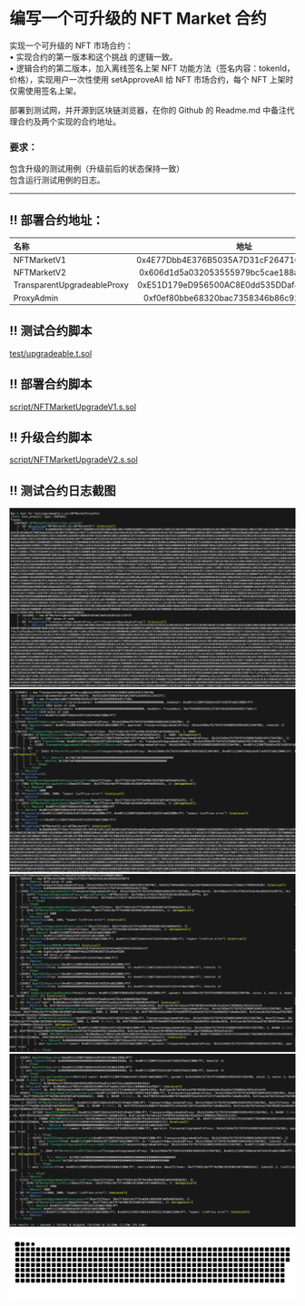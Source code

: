 <!-- #NFTMarketV1: 0xCB8b105f6035ffDb17f8c39C9C512F01CC1EadbF
#NFTMarketV2: 0xc58686540b9A1162f5F121a46a6C82feb5FF5c89
#NFTMarketProxy:0xea3F8298036296a29e8c0c0C8F34D81dBaFcD97A -->

# 编写一个可升级的 NFT Market 合约

实现⼀个可升级的 NFT 市场合约：<br>
• 实现合约的第⼀版本和这个挑战 的逻辑一致。<br>
• 逻辑合约的第⼆版本，加⼊离线签名上架 NFT 功能⽅法（签名内容：tokenId， 价格），实现⽤户⼀次性使用 setApproveAll 给 NFT 市场合约，每个 NFT 上架时仅需使⽤签名上架。<br>

部署到测试⽹，并开源到区块链浏览器，在你的 Github 的 Readme.md 中备注代理合约及两个实现的合约地址。<br>

### 要求：<br>

包含升级的测试用例（升级前后的状态保持一致）<br>
包含运行测试用例的日志。<br>

---

## ‼️ 部署合约地址：<br>

| 名称                        |                    地址                    |
| :-------------------------- | :----------------------------------------: |
| NFTMarketV1                 | 0x4E77Dbb4E376B5035A7D31cF264716948Cd6E0C1 |
| NFTMarketV2                 | 0x606d1d5a032053555979bc5cae188ab86E0b9430 |
| TransparentUpgradeableProxy | 0xE51D179eD956500AC8E0dd535DDaf48775aD7832 |
| ProxyAdmin                  | 0xf0ef80bbe68320bac7358346b86c9286f03fabc4 |

## ‼️ 测试合约脚本

[test/upgradeable.t.sol](test/upgradeable.t.sol)

## ‼️ 部署合约脚本

[script/NFTMarketUpgradeV1.s.sol](script/NFTMarketUpgradeV1.s.sol)

## ‼️ 升级合约脚本

[script/NFTMarketUpgradeV2.s.sol](script/NFTMarketUpgradeV2.s.sol)

## ‼️ 测试合约日志截图

![alt text](imgs/1.png)
![alt text](imgs/2.png)
![alt text](imgs/3.png)
![alt text](imgs/4.png)

<p align="center">
 <img width="1000" src="assets/snake.svg" alt="snake"/>
</p>
